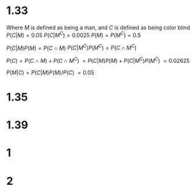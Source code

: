 # 1.33

Where $M$ is defined as being a man, and $C$ is defined as being color blind
$P(C|M)=0.05$
$P(C|M^C)=0.0025$
$P(M)=P(M^C)=0.5$

$P(C|M)P(M)=P(C\cap M)$
$P(C|M^C)P(M^C)=P(C\cap M^C)$

$P(C)=P(C\cap M)+P(C\cap M^C)$
$=P(C|M)P(M)+P(C|M^C)P(M^C)$
$=0.02625$

$P(M|C)=P(C|M)P(M)/P(C)$
$=0.05$
# 1.35

# 1.39

# 1

# 2